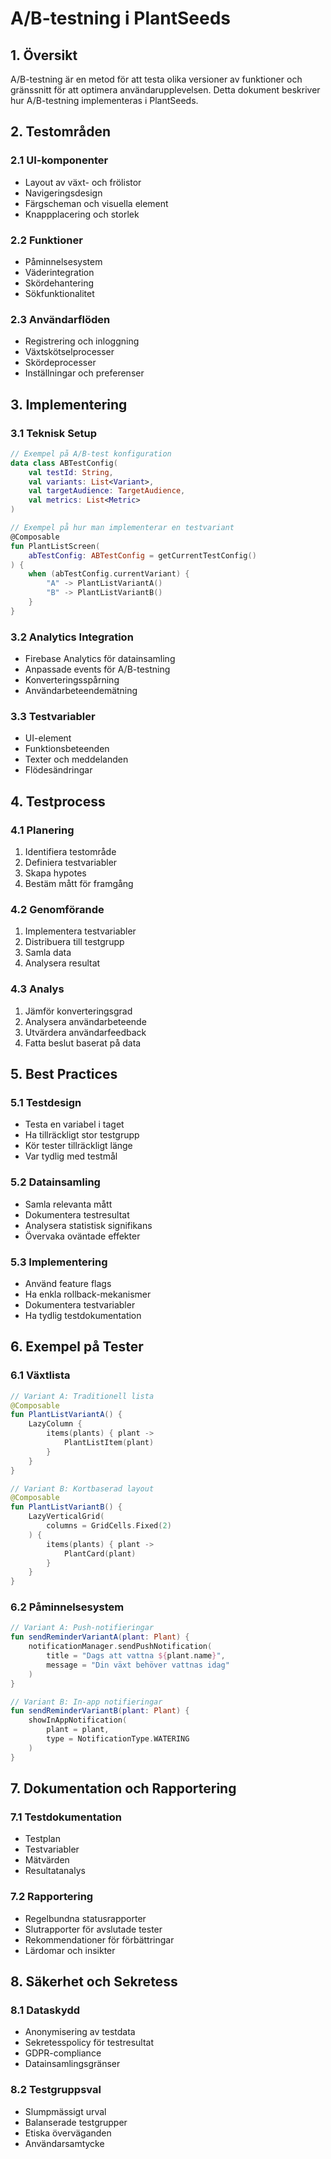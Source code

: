 # A/B-testning i PlantSeeds

## 1. Översikt

A/B-testning är en metod för att testa olika versioner av funktioner och gränssnitt för att optimera användarupplevelsen. Detta dokument beskriver hur A/B-testning implementeras i PlantSeeds.

## 2. Testområden

### 2.1 UI-komponenter
- Layout av växt- och frölistor
- Navigeringsdesign
- Färgscheman och visuella element
- Knappplacering och storlek

### 2.2 Funktioner
- Påminnelsesystem
- Väderintegration
- Skördehantering
- Sökfunktionalitet

### 2.3 Användarflöden
- Registrering och inloggning
- Växtskötselprocesser
- Skördeprocesser
- Inställningar och preferenser

## 3. Implementering

### 3.1 Teknisk Setup
```kotlin
// Exempel på A/B-test konfiguration
data class ABTestConfig(
    val testId: String,
    val variants: List<Variant>,
    val targetAudience: TargetAudience,
    val metrics: List<Metric>
)

// Exempel på hur man implementerar en testvariant
@Composable
fun PlantListScreen(
    abTestConfig: ABTestConfig = getCurrentTestConfig()
) {
    when (abTestConfig.currentVariant) {
        "A" -> PlantListVariantA()
        "B" -> PlantListVariantB()
    }
}
```

### 3.2 Analytics Integration
- Firebase Analytics för datainsamling
- Anpassade events för A/B-testning
- Konverteringsspårning
- Användarbeteendemätning

### 3.3 Testvariabler
- UI-element
- Funktionsbeteenden
- Texter och meddelanden
- Flödesändringar

## 4. Testprocess

### 4.1 Planering
1. Identifiera testområde
2. Definiera testvariabler
3. Skapa hypotes
4. Bestäm mått för framgång

### 4.2 Genomförande
1. Implementera testvariabler
2. Distribuera till testgrupp
3. Samla data
4. Analysera resultat

### 4.3 Analys
1. Jämför konverteringsgrad
2. Analysera användarbeteende
3. Utvärdera användarfeedback
4. Fatta beslut baserat på data

## 5. Best Practices

### 5.1 Testdesign
- Testa en variabel i taget
- Ha tillräckligt stor testgrupp
- Kör tester tillräckligt länge
- Var tydlig med testmål

### 5.2 Datainsamling
- Samla relevanta mått
- Dokumentera testresultat
- Analysera statistisk signifikans
- Övervaka oväntade effekter

### 5.3 Implementering
- Använd feature flags
- Ha enkla rollback-mekanismer
- Dokumentera testvariabler
- Ha tydlig testdokumentation

## 6. Exempel på Tester

### 6.1 Växtlista
```kotlin
// Variant A: Traditionell lista
@Composable
fun PlantListVariantA() {
    LazyColumn {
        items(plants) { plant ->
            PlantListItem(plant)
        }
    }
}

// Variant B: Kortbaserad layout
@Composable
fun PlantListVariantB() {
    LazyVerticalGrid(
        columns = GridCells.Fixed(2)
    ) {
        items(plants) { plant ->
            PlantCard(plant)
        }
    }
}
```

### 6.2 Påminnelsesystem
```kotlin
// Variant A: Push-notifieringar
fun sendReminderVariantA(plant: Plant) {
    notificationManager.sendPushNotification(
        title = "Dags att vattna ${plant.name}",
        message = "Din växt behöver vattnas idag"
    )
}

// Variant B: In-app notifieringar
fun sendReminderVariantB(plant: Plant) {
    showInAppNotification(
        plant = plant,
        type = NotificationType.WATERING
    )
}
```

## 7. Dokumentation och Rapportering

### 7.1 Testdokumentation
- Testplan
- Testvariabler
- Mätvärden
- Resultatanalys

### 7.2 Rapportering
- Regelbundna statusrapporter
- Slutrapporter för avslutade tester
- Rekommendationer för förbättringar
- Lärdomar och insikter

## 8. Säkerhet och Sekretess

### 8.1 Dataskydd
- Anonymisering av testdata
- Sekretesspolicy för testresultat
- GDPR-compliance
- Datainsamlingsgränser

### 8.2 Testgruppsval
- Slumpmässigt urval
- Balanserade testgrupper
- Etiska överväganden
- Användarsamtycke 